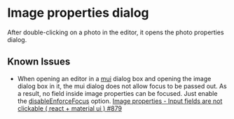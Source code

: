 # Image properties dialog

After double-clicking on a photo in the editor, it opens the photo properties dialog.

## Known Issues

-   When opening an editor in a [mui](https://mui.com/material-ui/api/modal) dialog box and opening the image dialog box in it,
    the mui dialog does not allow focus to be passed out. As a result, no field inside image properties can be focused.
    Just enable the [disableEnforceFocus](https://mui.com/material-ui/api/modal/#props) option.
    [Image properties - Input fields are not clickable ( react + material ui ) #879](https://github.com/xdan/jodit/issues/879)
